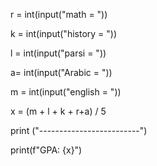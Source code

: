 r = int(input("math = "))  

k = int(input("history = "))  

l = int(input("parsi = "))  

a= int(input("Arabic = "))  

m = int(input("english = ")) 

x = (m + l + k + r+a) / 5  

print ("-------------------------")

print(f"GPA: {x}") 
